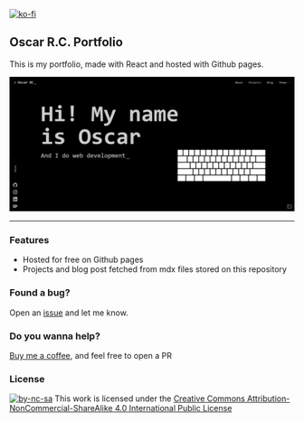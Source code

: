[![ko-fi](https://ko-fi.com/img/githubbutton_sm.svg)](https://ko-fi.com/Y8Y43D7I3)

## Oscar R.C. Portfolio

This is my portfolio, made with React and hosted with Github pages.

![OscarRC](https://github.com/oscarrc/oscarrc.github.io/blob/master/public/screenshot.png?raw=true "Oscar R.C. Portfolio")

---

### Features

* Hosted for free on Github pages
* Projects and blog post fetched from mdx files stored on this repository


### Found a bug?

Open an [issue](https://github.com/oscarrc/oscarrc.github.io/issues) and let me know.


### Do you wanna help?

[Buy me a coffee](https://ko-fi.com/Y8Y43D7I3), and feel free to open a PR


### License

[![by-nc-sa](https://i.creativecommons.org/l/by-nc-sa/4.0/80x15.png)](http://creativecommons.org/licenses/by-nc-sa/4.0/) This work is licensed under the [Creative Commons Attribution-NonCommercial-ShareAlike 4.0 International Public License](https://github.com/oscarrc/oscarrc.github.io/blob/master/LICENSE.md)

